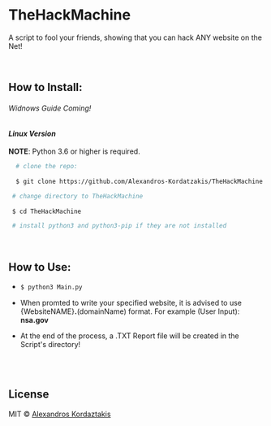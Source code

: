 
# TheHackMachine
A script to fool your friends, showing that you can hack ANY website on the Net!

<br>

## How to Install:
###### *Widnows Guide Coming!*
#### ***Linux Version***
**NOTE**: Python 3.6 or higher is required.

```bash 
  # clone the repo:
  
  $ git clone https://github.com/Alexandros-Kordatzakis/TheHackMachine.git
  ```

 ```bash 
  # change directory to TheHackMachine
  
  $ cd TheHackMachine

  # install python3 and python3-pip if they are not installed
  ```

<br>


## How to Use:

* ```bash
  $ python3 Main.py
  ```

* When promted to write your specified website, it is advised to use  {WebsiteNAME}**.**(domainName) format. 
For example (User Input):  <b>nsa.gov</b>

* At the end of the process, a .TXT Report file will be created in the Script's directory!


<br>
<br>

 ## License
 
MIT © [Alexandros Kordaztakis](https://github.com/Alexandros-Kordatzakis/)
